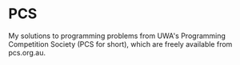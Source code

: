 # PCS
My solutions to programming problems from UWA's Programming Competition Society (PCS for short), which are freely available from pcs.org.au.
